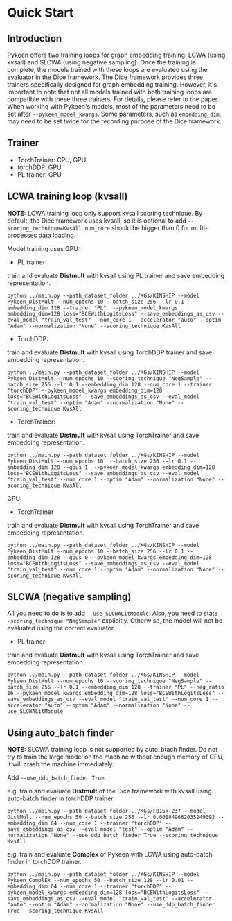 
# Quick Start

## Introduction

Pykeen offers two training loops for graph embedding training: LCWA (using kvsall) and SLCWA (using negative sampling). Once the training is complete, the models trained with these loops are evaluated using the evaluator in the Dice framework. The Dice framework provides three trainers specifically designed for graph embedding training. However, it's important to note that not all models trained with both training loops are compatible with these three trainers. For details, please refer to the paper.  
When working with Pykeen's models, most of the parameters need to be set after `--pykeen_model_kwargs`. Some parameters, such as `embedding_dim`, may need to be set twice for the recording purpose of the Dice framework.

## Trainer

- TorchTrainer: CPU, GPU
- torchDDP: GPU
- PL trainer: GPU

## LCWA training loop (kvsall)

**NOTE:** LCWA training loop only support kvsall scoring technique. By default, the Dice framework uses kvsall, so it is optional to add `--scoring_technique=KvsAll`. `num_core` should be bigger than 0 for multi-processes data loading.

Model training uses GPU:  

- PL trainer:

train and evaluate **Distmult** with kvsall using PL trainer and save embedding representation.

```[bash]
python ../main.py --path_dataset_folder ../KGs/KINSHIP --model Pykeen_DistMult --num_epochs 10 --batch_size 256 --lr 0.1 --embedding_dim 128 --trainer "PL"  --pykeen_model_kwargs embedding_dim=128 loss="BCEWithLogitsLoss" --save_embeddings_as_csv --eval_model "train_val_test" --num_core 1 --accelerator "auto" --optim "Adam" --normalization "None" --scoring_technique KvsAll
```

- TorchDDP:

train and evaluate **Distmult** with kvsall using TorchDDP trainer and save embedding representation.

```[bash]
python ../main.py --path_dataset_folder ../KGs/KINSHIP --model Pykeen_DistMult --num_epochs 10 --scoring_technique "NegSample" --batch_size 256 --lr 0.1 --embedding_dim 128 --num_core 1 --trainer "torchDDP" --pykeen_model_kwargs embedding_dim=128 loss="BCEWithLogitsLoss" --save_embeddings_as_csv --eval_model "train_val_test" --optim "Adam" --normalization "None" --scoring_technique KvsAll
```

- TorchTrainer:

train and evaluate **Distmult** with kvsall using TorchTrainer and save embedding representation.

```[bash]
python ../main.py --path_dataset_folder ../KGs/KINSHIP --model Pykeen_DistMult --num_epochs 10  --batch_size 256 --lr 0.1 --embedding_dim 128 --gpus 1  --pykeen_model_kwargs embedding_dim=128 loss="BCEWithLogitsLoss" --save_embeddings_as_csv --eval_model "train_val_test" --num_core 1 --optim "Adam" --normalization "None" --scoring_technique KvsAll
```

CPU:

- TorchTrainer

train and evaluate **Distmult** with kvsall using TorchTrainer and save embedding representation.

```[bash]
python ../main.py --path_dataset_folder ../KGs/KINSHIP --model Pykeen_DistMult --num_epochs 10 --batch_size 256 --lr 0.1 --embedding_dim 128 --gpus 0 --pykeen_model_kwargs embedding_dim=128 loss="BCEWithLogitsLoss" --save_embeddings_as_csv --eval_model "train_val_test" --num_core 1 --optim "Adam" --normalization "None" --scoring_technique KvsAll
```

## SLCWA (negative sampling)

All you need to do is to add `--use_SLCWALitModule`. Also, you need to state `--scoring_technique "NegSample"` explicitly. Otherwise, the model will not be evaluated using the correct evaluator.

- PL trainer:

train and evaluate **Distmult** with kvsall using TorchTrainer and save embedding representation.

```[bash]
python ../main.py --path_dataset_folder ../KGs/KINSHIP --model Pykeen_DistMult --num_epochs 10 --scoring_technique "NegSample" --batch_size 256 --lr 0.1 --embedding_dim 128 --trainer "PL" --neg_ratio 16 --pykeen_model_kwargs embedding_dim=128 loss="BCEWithLogitsLoss" --save_embeddings_as_csv --eval_model "train_val_test" --num_core 1 --accelerator "auto" --optim "Adam" --normalization "None" --use_SLCWALitModule
```

## Using auto_batch finder

**NOTE:** SLCWA training loop is not supported by auto_btach finder. Do not try to train the large model on the machine without enough memory of GPU, it will crash the machine immediately.

Add `--use_ddp_batch_finder True`.

e.g. train and evaluate **Distmult** of the Dice framework with kvsall using auto-batch finder in torchDDP trainer.

```[bash]
python ../main.py --path_dataset_folder ../KGs/FB15k-237 --model DistMult --num_epochs 50 --batch_size 256 --lr 0.001849662035249092 --embedding_dim 64 --num_core 1 --trainer "torchDDP" --save_embeddings_as_csv --eval_model "test" --optim "Adam" --normalization "None" --use_ddp_batch_finder True --scoring_technique KvsAll
```

e.g. train and evaluate **Complex** of Pykeen with LCWA using auto-batch finder in torchDDP trainer.

```[bash]
python ../main.py --path_dataset_folder ../KGs/KINSHIP --model Pykeen_ComplEx --num_epochs 50 --batch_size 128 --lr 0.01 --embedding_dim 64 --num_core 1 --trainer "torchDDP" --pykeen_model_kwargs embedding_dim=128 loss="BCEWithLogitsLoss" --save_embeddings_as_csv --eval_model "train_val_test" --accelerator "auto" --optim "Adam" --normalization "None" --use_ddp_batch_finder True --scoring_technique KvsAll
```
